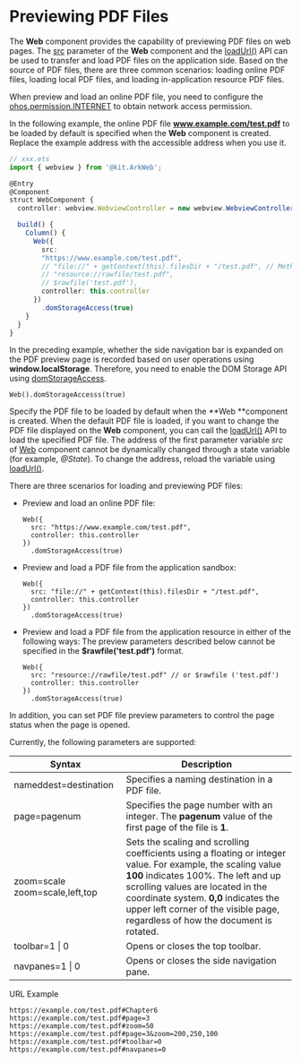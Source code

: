 # Previewing PDF Files

The **Web** component provides the capability of previewing PDF files on web pages. The [src](../reference/apis-arkweb/ts-basic-components-web.md#web) parameter of the **Web** component and the [loadUrl()](../reference/apis-arkweb/js-apis-webview.md#loadurl) API can be used to transfer and load PDF files on the application side. Based on the source of PDF files, there are three common scenarios: loading online PDF files, loading local PDF files, and loading in-application resource PDF files.

When preview and load an online PDF file, you need to configure the [ohos.permission.INTERNET](../security/AccessToken/declare-permissions.md) to obtain network access permission.


In the following example, the online PDF file **www.example.com/test.pdf** to be loaded by default is specified when the **Web** component is created. Replace the example address with the accessible address when you use it.

```ts
// xxx.ets
import { webview } from '@kit.ArkWeb';

@Entry
@Component
struct WebComponent {
  controller: webview.WebviewController = new webview.WebviewController();

  build() {
    Column() {
      Web({ 
      	src: 
      	"https://www.example.com/test.pdf",                                    // Method 1: Load online PDF Files.
      	// "file://" + getContext(this).filesDir + "/test.pdf", // Method 2: Load the PDF files from the local application sandbox.
      	// "resource://rawfile/test.pdf",                                              // Method 3: Load the PDF files from application resource 
      	// $rawfile('test.pdf'),                                                              // Method 4: Load the PDF files from application resource 
      	controller: this.controller 
      })
        .domStorageAccess(true)
    }
  }
}
```

In the preceding example, whether the side navigation bar is expanded on the PDF preview page is recorded based on user operations using **window.localStorage**. Therefore, you need to enable the DOM Storage API using [domStorageAccess](../reference/apis-arkweb/ts-basic-components-web.md#domstorageaccess).

  ```
  Web().domStorageAccesss(true)
  ```

Specify the PDF file to be loaded by default when the **Web **component is created. When the default PDF file is loaded, if you want to change the PDF file displayed on the **Web** component, you can call the [loadUrl()](../reference/apis-arkweb/js-apis-webview.md#loadurl) API to load the specified PDF file. The address of the first parameter variable *src* of [Web](../reference/apis-arkweb/ts-basic-components-web.md#web) component cannot be dynamically changed through a state variable (for example, *@State*). To change the address, reload the variable using [loadUrl()](../reference/apis-arkweb/js-apis-webview.md#loadurl).

There are three scenarios for loading and previewing PDF files:
- Preview and load an online PDF file:

  ```
  Web({ 
    src: "https://www.example.com/test.pdf",
    controller: this.controller 
  })
    .domStorageAccess(true)
  ```
- Preview and load a  PDF file from the application sandbox:

  ```
  Web({ 
    src: "file://" + getContext(this).filesDir + "/test.pdf",
    controller: this.controller 
  })
    .domStorageAccess(true)
  ```
- Preview and load a PDF file from the application resource in either of the following ways: The preview parameters described below cannot be specified in the **$rawfile('test.pdf')** format.

  ```
  Web({ 
    src: "resource://rawfile/test.pdf" // or $rawfile ('test.pdf')
    controller: this.controller 
  })
    .domStorageAccess(true)
  ```

In addition, you can set PDF file preview parameters to control the page status when the page is opened.

Currently, the following parameters are supported: 

| Syntax	| Description |
| --------- | ---------- |
| nameddest=destination 	|  Specifies a naming destination in a PDF file. |
| page=pagenum 	| Specifies the page number with an integer. The **pagenum** value of the first page of the file is **1**.|
| zoom=scale    zoom=scale,left,top	| Sets the scaling and scrolling coefficients using a floating or integer value. For example, the scaling value **100** indicates 100%. The left and up scrolling values are located in the coordinate system. **0,0** indicates the upper left corner of the visible page, regardless of how the document is rotated. |
| toolbar=1 \| 0 	| Opens or closes the top toolbar. |
| navpanes=1 \| 0 	| Opens or closes the side navigation pane. |


URL Example 
```
https://example.com/test.pdf#Chapter6  
https://example.com/test.pdf#page=3  
https://example.com/test.pdf#zoom=50  
https://example.com/test.pdf#page=3&zoom=200,250,100  
https://example.com/test.pdf#toolbar=0  
https://example.com/test.pdf#navpanes=0  
```
